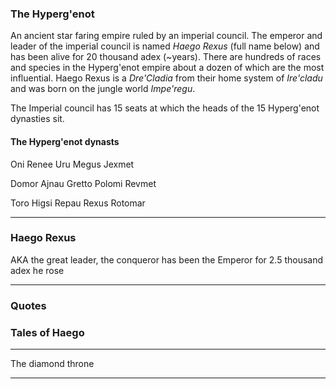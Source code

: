 ### The Hyperg'enot

An ancient star faring empire ruled by an imperial council. The emperor and leader of the imperial council is named _Haego Rexus_ (full name below) and has been alive for 20 thousand adex (~years). There are hundreds of races and species in the Hyperg'enot empire about a dozen of which are the most influential. Haego Rexus is a _Dre'Cladia_ from their home system of _Ire'cladu_ and was born on the jungle world _Impe'regu_.

The Imperial council has 15 seats at which the heads of the 15 Hyperg'enot dynasties sit.






#### The Hyperg'enot dynasts

Oni
Renee
Uru
Megus
Jexmet

Domor
Ajnau
Gretto
Polomi
Revmet

Toro
Higsi
Repau
Rexus
Rotomar

------------------------------------------------

### Haego Rexus

AKA the great leader, the conqueror has been the Emperor for 2.5 thousand adex he rose

------------------------------------------------

### Quotes


### Tales of Haego

------------------------
The diamond throne



------------------------

